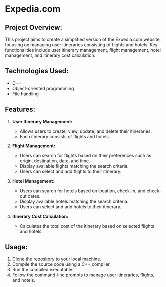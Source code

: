 # Expedia.com 

## Project Overview:
This project aims to create a simplified version of the Expedia.com website, focusing on managing user itineraries consisting of flights and hotels. 
Key functionalities include user itinerary management, flight management, hotel management, and itinerary cost calculation.

## Technologies Used:
- C++
- Object-oriented programming
- File handling

## Features:
1. **User Itinerary Management:**
   - Allows users to create, view, update, and delete their itineraries.
   - Each itinerary consists of flights and hotels.

2. **Flight Management:**
   - Users can search for flights based on their preferences such as origin, destination, date, and time.
   - Display available flights matching the search criteria.
   - Users can select and add flights to their itinerary.

3. **Hotel Management:**
   - Users can search for hotels based on location, check-in, and check-out dates.
   - Display available hotels matching the search criteria.
   - Users can select and add hotels to their itinerary.

4. **Itinerary Cost Calculation:**
   - Calculates the total cost of the itinerary based on selected flights and hotels.

## Usage:
1. Clone the repository to your local machine.
2. Compile the source code using a C++ compiler.
3. Run the compiled executable.
4. Follow the command-line prompts to manage user itineraries, flights, and hotels.
